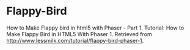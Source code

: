 # Flappy-Bird

How to Make Flappy bird in html5 with Phaser - Part 1. Tutorial: How to Make Flappy Bird in HTML5 With Phaser 1. Retrieved from http://www.lessmilk.com/tutorial/flappy-bird-phaser-1. 
